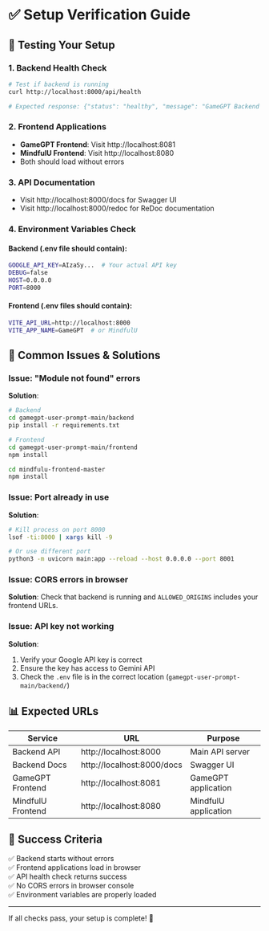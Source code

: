 # ✅ Setup Verification Guide

## 🧪 Testing Your Setup

### 1. Backend Health Check
```bash
# Test if backend is running
curl http://localhost:8000/api/health

# Expected response: {"status": "healthy", "message": "GameGPT Backend is running"}
```

### 2. Frontend Applications
- **GameGPT Frontend**: Visit http://localhost:8081
- **MindfulU Frontend**: Visit http://localhost:8080
- Both should load without errors

### 3. API Documentation
- Visit http://localhost:8000/docs for Swagger UI
- Visit http://localhost:8000/redoc for ReDoc documentation

### 4. Environment Variables Check

#### Backend (.env file should contain):
```bash
GOOGLE_API_KEY=AIzaSy...  # Your actual API key
DEBUG=false
HOST=0.0.0.0
PORT=8000
```

#### Frontend (.env files should contain):
```bash
VITE_API_URL=http://localhost:8000
VITE_APP_NAME=GameGPT  # or MindfulU
```

## 🔧 Common Issues & Solutions

### Issue: "Module not found" errors
**Solution**: 
```bash
# Backend
cd gamegpt-user-prompt-main/backend
pip install -r requirements.txt

# Frontend
cd gamegpt-user-prompt-main/frontend
npm install

cd mindfulu-frontend-master
npm install
```

### Issue: Port already in use
**Solution**:
```bash
# Kill process on port 8000
lsof -ti:8000 | xargs kill -9

# Or use different port
python3 -m uvicorn main:app --reload --host 0.0.0.0 --port 8001
```

### Issue: CORS errors in browser
**Solution**: Check that backend is running and `ALLOWED_ORIGINS` includes your frontend URLs.

### Issue: API key not working
**Solution**: 
1. Verify your Google API key is correct
2. Ensure the key has access to Gemini API
3. Check the `.env` file is in the correct location (`gamegpt-user-prompt-main/backend/`)

## 📊 Expected URLs

| Service | URL | Purpose |
|---------|-----|---------|
| Backend API | http://localhost:8000 | Main API server |
| Backend Docs | http://localhost:8000/docs | Swagger UI |
| GameGPT Frontend | http://localhost:8081 | GameGPT application |
| MindfulU Frontend | http://localhost:8080 | MindfulU application |

## 🎯 Success Criteria

✅ Backend starts without errors  
✅ Frontend applications load in browser  
✅ API health check returns success  
✅ No CORS errors in browser console  
✅ Environment variables are properly loaded  

---

If all checks pass, your setup is complete! 🎉
